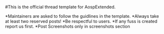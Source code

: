 #This is the official thread template for AospExtended.

*Maintainers are asked to follow the guidlines in the template.
*Always take at least two reserved posts!
*Be respectful to users.
*If any fuss is created report us first.
*Post Screenshots only in screenshots section
